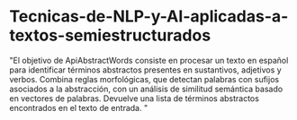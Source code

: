 # Tecnicas-de-NLP-y-AI-aplicadas-a-textos-semiestructurados

"El objetivo de ApiAbstractWords consiste en procesar un texto en español para identificar términos abstractos presentes en sustantivos, adjetivos y verbos. Combina reglas morfológicas, que detectan palabras con sufijos asociados a la abstracción, con un análisis de similitud semántica basado en vectores de palabras. Devuelve una lista de términos abstractos encontrados en el texto de entrada. "
